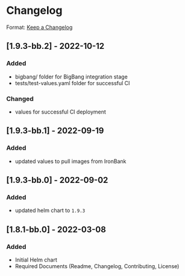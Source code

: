 # Changelog

Format: [Keep a Changelog](https://keepachangelog.com/en/1.0.0/)
## [1.9.3-bb.2] - 2022-10-12
### Added
- bigbang/ folder for BigBang integration stage
- tests/test-values.yaml folder for successful CI

### Changed
- values for successful CI deployment

## [1.9.3-bb.1] - 2022-09-19
### Added
- updated values to pull images from IronBank

## [1.9.3-bb.0] - 2022-09-02
### Added
- updated helm chart to `1.9.3`

## [1.8.1-bb.0] - 2022-03-08
### Added
- Initial Helm chart
- Required Documents (Readme, Changelog, Contributing, License)
